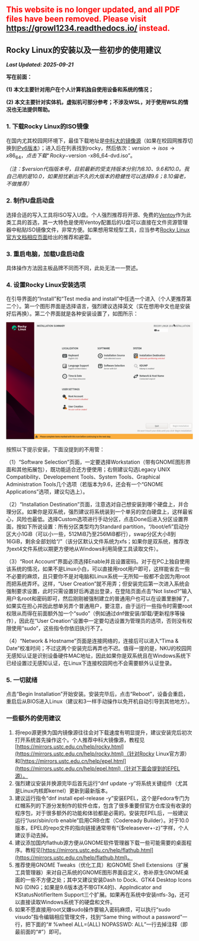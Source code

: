 ## <font color=red>This website is no longer updated, and all PDF files have been removed. Please visit <a href="https://growl1234.readthedocs.io/">https://growl1234.readthedocs.io/</a> instead.</font>

## Rocky Linux的安装以及一些初步的使用建议

***Last Updated: 2025-09-21***


**写在前面：**

**(1) 本文主要针对用户在个人计算机独自使用设备和系统的情况；**

**(2) 本文主要针对实体机，虚拟机可部分参考；不涉及WSL，对于使用WSL的情况也无法提供帮助。**


### 1. 下载Rocky Linux的ISO镜像


在国内尤其校园网环境下，最佳下载地址是[中科大的镜像源](https://mirrors.ustc.edu.cn/)（如果在校园网推荐切换到[IPv6版本](https://ipv6.mirrors.ustc.edu.cn/)）；进入后在列表找到rocky，然后依次：$version → isos → x86_64，点击下载“Rocky-$version -x86_64-dvd.iso”。

*（注：$version代指版本号，目前最新的受支持版本分别为8.10、9.6和10.0。我自己用的是10.0，如果担忧新出不久的大版本的稳健性可以选择9.6；8.10偏老，不做推荐）*

### 2. 制作U盘启动盘

选择合适的写入工具将ISO写入U盘。个人强烈推荐将开源、免费的[Ventoy](https://www.ventoy.net/)作为此类工具的首选，其一大特色是使用Ventoy配置后的U盘可以直接在文件资源管理器中粘贴ISO镜像文件，非常方便。如果想用常规型工具，应当参考[Rocky Linux官方文档相应页面](https://wiki.rockylinux.org/rocky/image/)给出的推荐和避雷。

### 3. 重启电脑，加载U盘启动盘

具体操作方法因主板品牌不同而不同，此处无法一一赘述。

### 4. 设置Rocky Linux安装选项

在引导界面的“Install”和“Test media and install”中任选一个进入（个人更推荐第二个）。第一个图形界面是选择语言，强烈建议选择英文（实在想用中文也是安装好后再换）。第二个界面就是各种安装设置了，如图所示：

![installation](/linux/rocky/installation/image.png "Rocky Linux安装程序界面")

按照以下提示安装，下面没提到的不用管：

（1）“Software Selection”页面，一定要选择Workstation（带有GNOME图形界面和其他拓展包），既功能适合还方便使用；右侧建议勾选Legacy UNIX Compatibility、Developement Tools、System Tools、Graphical Administration Tools几个选项（若版本为9.6，还会有一个“GNOME Applications”选项，建议勾选上）。

（2）“Installation Destination”页面，注意选对自己想安装到哪个硬盘上，并合理分区。如果你是双系统，强烈建议将系统装到一个单另的空白硬盘上，这样最省心，风险也最低。选择Custom选项进行手动分区，点击Done后进入分区设置界面，按如下所说设置：所有分区类型均为Standard partition，“/boot/efi”启动分区大小1GiB（可以小一些，512MiB乃至256MiB都行），swap分区大小8到16GiB，剩余全部划给“/”（该分区默认文件系统为xfs；如果你是双系统，推荐改为ext4文件系统以期更方便地从Windows利用简便工具读取文件）。

（3）“Root Account”界面必须选择Enable并且设置密码。对于在PC上独自使用该系统的情况，如果不是Linux小白，可以直接用root用户即可，这样能省去一些不必要的麻烦，且只要你不是对电脑和Linux系统一无所知一般都不会因为用root而把系统弄坏。这样，“User Creation”就不用弄；但安装完后第一次进入系统会强制要求设置，此时只需设置好后再退出登录，在登陆页面点击“Not listed?”输入用户名root和密码即可，然后刚刚被强制建立的普通用户也可以在设置里删掉了。如果实在担心并因此想单另弄个普通用户，要注意，由于运行一些指令时需要root权限从而得在前面额外加一个“sudo”（例如通过dnf做安装/卸载/更新程序等操作），因此在“User Creation”设置中一定要勾选设置为管理员的选项，否则没有权限使用“sudo”，这些指令你依旧执行不了。

（4）“Network & Hostname”页面是连接网络的，连接后可以进入“Tima & Date”校准时间；不过这两个安装完后再弄也不迟。值得一提的是，NKU的校园网无感知认证是识别设备硬件MAC地址，因此如果你是双系统且在Windows系统下已经设置过无感知认证，在Linux下连接校园网也不会需要额外认证登录。


### 5. 一切就绪

点击“Begin Installation”开始安装。安装完毕后，点击“Reboot”，设备会重启，重启后从BIOS进入Linux（建议和3一样手动操作以免开机自动引导到其他地方）。

### 一些额外的使用建议

1. 将repo源更换为国内镜像源往往会对下载速度有明显提升，建议安装完后初次打开系统首先操作这个。个人推荐中科大镜像源，教程见[https://mirrors.ustc.edu.cn/help/rocky.html](https://mirrors.ustc.edu.cn/help/rocky.html)（针对Rocky Linux官方源）和[https://mirrors.ustc.edu.cn/help/epel.html](https://mirrors.ustc.edu.cn/help/epel.html)（针对下面会提到的EPEL源）。
2. 强烈建议安装并换源完毕后首先运行“dnf update -y”将系统关键组件（尤其是Linux内核即kernel）更新到最新版本。
3. 建议运行指令“dnf install epel-release -y”安装EPEL，这个是Fedora专门为红帽系列的下游分发制作的软件仓库，包含了很多重要但官方仓库没有收录的程序包，对于很多额外的功能和体验都是必需的。安装完EPEL后，一般建议运行“/usr/sbin/crb enable”启用CRB仓库（Codeready Builder）。对于10.0版本，EPEL的repo文件的指向链接通常带有“{$releasever+-z}”字样，个人建议手动去掉。
4. 建议添加国内flathub源方便从GNOME软件管理器下载一些可能需要的桌面程序。教程见[https://mirrors.ustc.edu.cn/help/flathub.html](https://mirrors.ustc.edu.cn/help/flathub.html)。
5. 推荐使用GNOME Tweaks（优化工具）和GNOME Shell Extensions（扩展工具管理器）来对自己系统的GNOME图形界面自定义，弥补原生GNOME桌面的一些不方便之处；其中又建议安装Dash to Dock、GTK4 Desktop Icons NG (DING；如果是9.6版本选不带GTK4的)、AppIndicator and KStatusNotifierItem Support三个扩展。如果再在系统中安装ntfs-3g，还可以直接读取Windows系统下的硬盘和文件。
6. 如果不愿直接用root又嫌sudo操作要输入密码麻烦，可以执行“sudo visudo”指令编辑相应管理文件，找到“Same thing without a password”一行，把下面的“# %wheel	ALL=(ALL)	NOPASSWD: ALL”一行去掉注释（即最前面的“#”）即可。



